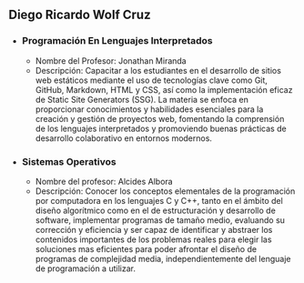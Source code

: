 ## Diego Ricardo Wolf Cruz

- ### Programación En Lenguajes Interpretados
  - Nombre del Profesor: Jonathan Miranda
  - Descripción: Capacitar a los estudiantes en el desarrollo de sitios web estáticos mediante el uso de tecnologías clave como Git, GitHub, Markdown, HTML y CSS, así como la implementación eficaz de Static Site Generators (SSG). La materia se enfoca en proporcionar conocimientos y habilidades esenciales para la creación y gestión de proyectos web, fomentando la comprensión de los lenguajes interpretados y promoviendo buenas prácticas de desarrollo colaborativo en entornos modernos.


- ### Sistemas Operativos
  - Nombre del profesor: Alcides Albora
  - Descripción: Conocer los conceptos elementales de la programación por computadora en los lenguajes C y C++, tanto en el ámbito del diseño algorítmico como en el de estructuración y desarrollo de software, implementar programas de tamaño medio, evaluando su corrección y eficiencia y ser capaz de identificar y abstraer los contenidos importantes de los problemas reales para elegir las soluciones mas eficientes para poder afrontar el diseño de programas de complejidad media, independientemente del lenguaje de programación a utilizar.

